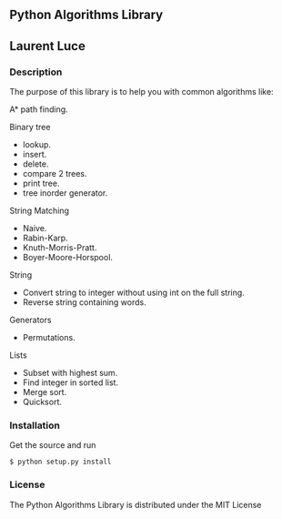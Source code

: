 ## Python Algorithms Library
## Laurent Luce

### Description
The purpose of this library is to help you with common algorithms like:

A* path finding.

Binary tree
  - lookup.
  - insert.
  - delete.
  - compare 2 trees.
  - print tree.
  - tree inorder generator.

String Matching
  - Naive.
  - Rabin-Karp.
  - Knuth-Morris-Pratt.
  - Boyer-Moore-Horspool.

String
  - Convert string to integer without using int on the full string.
  - Reverse string containing words.

Generators
  - Permutations.

Lists
  - Subset with highest sum.
  - Find integer in sorted list.
  - Merge sort.
  - Quicksort.

### Installation
Get the source and run

    $ python setup.py install

### License
The Python Algorithms Library is distributed under the MIT License
